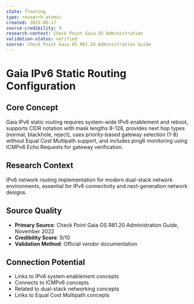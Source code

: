 ```yaml
---
state: fleeting
type: research-atomic
created: 2025-06-17
source-credibility: 9
research-context: Check Point Gaia OS Administration
validation-status: verified
source: Check Point Gaia OS R81.20 Administration Guide
---
```


# Gaia IPv6 Static Routing Configuration

## Core Concept
Gaia IPv6 static routing requires system-wide IPv6 enablement and reboot, supports CIDR notation with mask lengths 8-128, provides next hop types (normal, blackhole, reject), uses priority-based gateway selection (1-8) without Equal Cost Multipath support, and includes ping6 monitoring using ICMPv6 Echo Requests for gateway verification.

## Research Context
IPv6 network routing implementation for modern dual-stack network environments, essential for IPv6 connectivity and next-generation network designs.

## Source Quality
- **Primary Source**: Check Point Gaia OS R81.20 Administration Guide, November 2022
- **Credibility Score**: 9/10
- **Validation Method**: Official vendor documentation

## Connection Potential
- Links to IPv6 system enablement concepts
- Connects to ICMPv6 concepts
- Related to dual-stack networking concepts
- Links to Equal Cost Multipath concepts